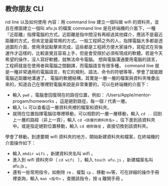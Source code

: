 ## 教你朋友 CLI
nd line 以及如何使用
內容：用 command line 建立一個叫做 wifi 的資料夾，並且在裡面建立一個叫 afu.js 的檔案
command line 是在終端機的介面下，一種『近距離』指揮電腦的方式。近距離是指中間沒有再經過其他媒介，應該不是最近距離的方式，但肯定是最常用的方式。一般工程師之外的人，指揮電腦大多都是透過圖形介面，使用滑鼠點擊來完成，這些都是工程師方便大家操作，寫程式在背後運作才這樣的，比較直覺且容易上手，但是會受限於必須有現成的軟體。若是今天希望的操作，沒人寫好軟體，就無法命令電腦。
想與電腦溝通要用電腦的語言，工程師就是在使用者與電腦之間翻譯，而電腦語言有很多種， command line 就是一種非常通用的電腦語言，有它的規則、語法、命令的符號等等，學會了就能跟電腦近距離地溝通了。
電腦的軟體結構，其實是一層一層的檔案與資料夾堆疊出來的，知道自己在哪裡對電腦來說是非常重要的，可以在終端機的介面下：
- 輸入 ` pwd ` ，電腦會回復現在的路徑位置，例如： /Users/Apple/mentor-progam/homeworks ，這是絕對路徑，每一個 / 代表一層。
- 輸入 ` ls ` 可以查看這一層資料夾裡的檔案和資料夾。
- 就現在位置指揮電腦往哪裡移動，可以相對的一層一層移動，輸入 ` cd .. ` 回到上一層的路經（非上一頁），輸入 ` cd <該層的資料夾名> ` ，往下進到該資料夾中。或是指定絕對位置移動，輸入 ` cd 絕對路徑 ` ，直接切換到該資料夾。

學會了移動，到達要開 wifi 資料夾的地方，開始新建資料夾和檔案，在終端機的介面操作如下：
- 輸入 ` mkdir wifi ` ，新建資料夾名叫 wifi 。
- 進入到 wifi 資料夾中（ `cd wifi ` ），輸入 ` touch afu.js ` ，新建檔案名叫 afu.js 。
- 還有一些常用指令，如刪除 ` rm ` 、複製 ` cp ` 、移動 ` mv `等，可在詳細的操作手冊裡查詢，輸入 ` man <指令> ` ，查閱該指令，按 q 離開手冊 。

